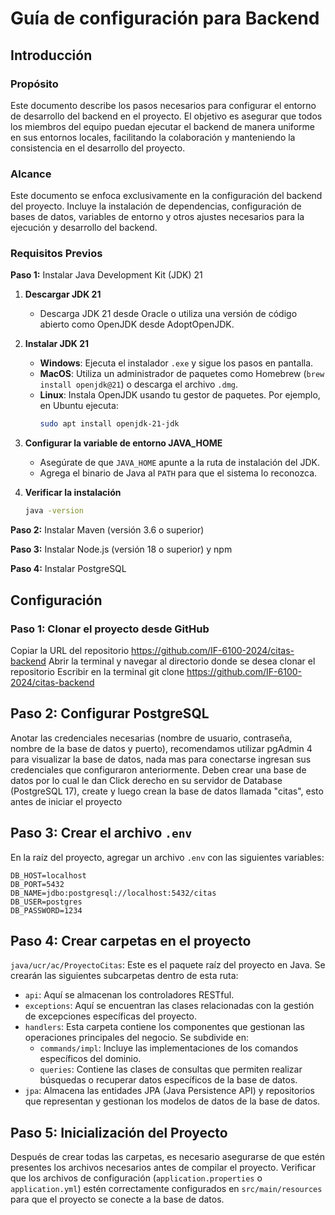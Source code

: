 # Guía de configuración para Backend

## Introducción

### Propósito
Este documento describe los pasos necesarios para configurar el entorno de desarrollo del backend en el proyecto. El objetivo es asegurar que todos los miembros del equipo puedan ejecutar el backend de manera uniforme en sus entornos locales, facilitando la colaboración y manteniendo la consistencia en el desarrollo del proyecto.
### Alcance
Este documento se enfoca exclusivamente en la configuración del backend del proyecto. Incluye la instalación de dependencias, configuración de bases de datos, variables de entorno y otros ajustes necesarios para la ejecución y desarrollo del backend.
### Requisitos Previos

**Paso 1:** Instalar Java Development Kit (JDK) 21
1. **Descargar JDK 21**
    - Descarga JDK 21 desde Oracle o utiliza una versión de código abierto como OpenJDK desde AdoptOpenJDK.
2. **Instalar JDK 21**
    - **Windows**: Ejecuta el instalador `.exe` y sigue los pasos en pantalla.
    - **MacOS**: Utiliza un administrador de paquetes como Homebrew (`brew install openjdk@21`) o descarga el archivo `.dmg`.
    - **Linux**: Instala OpenJDK usando tu gestor de paquetes. Por ejemplo, en Ubuntu ejecuta:
      ```bash
      sudo apt install openjdk-21-jdk
      ```
3. **Configurar la variable de entorno JAVA_HOME**
    - Asegúrate de que `JAVA_HOME` apunte a la ruta de instalación del JDK.
    - Agrega el binario de Java al `PATH` para que el sistema lo reconozca.

4. **Verificar la instalación**
   ```bash
   java -version
     ```

**Paso 2:** Instalar Maven (versión 3.6 o superior)

**Paso 3:** Instalar Node.js (versión 18 o superior) y npm

**Paso 4:** Instalar PostgreSQL

## Configuración


### Paso 1: Clonar el proyecto desde GitHub

Copiar la URL del repositorio https://github.com/IF-6100-2024/citas-backend
Abrir la terminal y navegar al directorio donde se desea clonar el repositorio
Escribir en la terminal
git clone https://github.com/IF-6100-2024/citas-backend

## Paso 2: Configurar PostgreSQL
Anotar las credenciales necesarias (nombre de usuario, contraseña, nombre de la base de datos y puerto), recomendamos utilizar pgAdmin 4 para visualizar la base de datos, nada mas para conectarse ingresan sus credenciales que configuraron anteriormente.
Deben crear una base de datos por lo cual le dan Click derecho en su servidor de Database (PostgreSQL 17), create y luego crean la base de datos llamada "citas", esto antes de iniciar el proyecto 
## Paso 3: Crear el archivo `.env`
En la raíz del proyecto, agregar un archivo `.env` con las siguientes variables:
  ```env
  DB_HOST=localhost
  DB_PORT=5432
  DB_NAME=jdbo:postgresql://localhost:5432/citas
  DB_USER=postgres
  DB_PASSWORD=1234
```
## Paso 4: Crear carpetas en el proyecto

`java/ucr/ac/ProyectoCitas`: Este es el paquete raíz del proyecto en Java. Se crearán las siguientes subcarpetas dentro de esta ruta:

- `api`: Aquí se almacenan los controladores RESTful.
- `exceptions`: Aquí se encuentran las clases relacionadas con la gestión de excepciones específicas del proyecto.
- `handlers`: Esta carpeta contiene los componentes que gestionan las operaciones principales del negocio. Se subdivide en:
    - `commands/impl`: Incluye las implementaciones de los comandos específicos del dominio.
    - `queries`: Contiene las clases de consultas que permiten realizar búsquedas o recuperar datos específicos de la base de datos.
- `jpa`: Almacena las entidades JPA (Java Persistence API) y repositorios que representan y gestionan los modelos de datos de la base de datos.

## Paso 5: Inicialización del Proyecto

Después de crear todas las carpetas, es necesario asegurarse de que estén presentes los archivos necesarios antes de compilar el proyecto. Verificar que los archivos de configuración (`application.properties` o `application.yml`) estén correctamente configurados en `src/main/resources` para que el proyecto se conecte a la base de datos.

